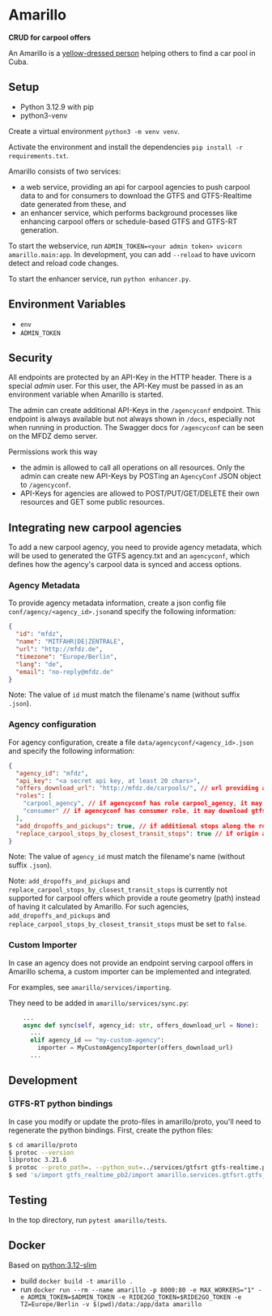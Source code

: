 # Amarillo

**CRUD for carpool offers**

An Amarillo is a [yellow-dressed person](https://oncubanews.com/canaldigital/galerias/por-el-camino/los-amarillos/) helping others to find a car pool in Cuba. 

## Setup

- Python 3.12.9 with pip
- python3-venv

Create a virtual environment `python3 -m venv venv`.

Activate the environment and install the dependencies `pip install -r requirements.txt`.

Amarillo consists of two services: 

* a web service, providing an api for carpool agencies to push carpool data to and for consumers to download the GTFS and GTFS-Realtime date generated from these, and
* an enhancer service, which performs background processes like enhancing carpool offers or schedule-based GTFS and GTFS-RT generation.

To start the webservice, run `ADMIN_TOKEN=<your admin token> uvicorn amarillo.main:app`. In development, you can add `--reload` to have uvicorn detect and reload code changes. 

To start the enhancer service, run `python enhancer.py`.

## Environment Variables

- `env`
- `ADMIN_TOKEN`

## Security

All endpoints are protected by an API-Key in the HTTP header. 
There is a special *admin* user. 
For this user, the API-Key must be passed in as an environment variable when 
Amarillo is started.

The admin can create additional API-Keys in the `/agencyconf` endpoint. This 
endpoint is always available but not always shown in `/docs`, especially not
when running in production. 
The Swagger docs for `/agencyconf` can be seen on the MFDZ demo server. 

Permissions work this way
- the admin is allowed to call all operations on all resources. Only the admin
  can create new API-Keys by POSTing an `AgencyConf` JSON object to `/agencyconf`. 
- API-Keys for agencies are allowed to POST/PUT/GET/DELETE their own 
  resources and GET some public resources.  

## Integrating new carpool agencies

To add a new carpool agency, you need to provide agency metadata, which will be used to generated the GTFS agency.txt and an `agencyconf`, which defines how the agency's carpool 
data is synced and access options. 

### Agency Metadata
To provide agency metadata information, create a json config file `conf/agency/<agency_id>.json`and specify the following information:

```json
{
  "id": "mfdz",
  "name": "MITFAHR|DE|ZENTRALE",
  "url": "http://mfdz.de",
  "timezone": "Europe/Berlin",
  "lang": "de",
  "email": "no-reply@mfdz.de"
}
```

Note: The value of `id` must match the filename's name (without suffix `.json`).

### Agency configuration

For agency configuration, create a file `data/agencyconf/<agency_id>.json` and specify the following information:

```json
{
  "agency_id": "mfdz", 
  "api_key": "<a secret api key, at least 20 chars>",
  "offers_download_url": "http://mfdz.de/carpools/", // url providing an endpoint serving a json array of carpool offers according to Amarillo carpool schema 
  "roles": [
    "carpool_agency", // if agencyconf has role carpool_agency, it may push carpool offers
    "consumer" // if agencyconf has consumer role, it may download gtfs and gtfs-rt data
  ],
  "add_dropoffs_and_pickups": true, // if additional stops along the route should be added, default is true
  "replace_carpool_stops_by_closest_transit_stops": true // if origin and destination should be snapped to closest stop, default is true.
}
```

Note: The value of `agency_id` must match the filename's name (without suffix `.json`).

Note: `add_dropoffs_and_pickups` and `replace_carpool_stops_by_closest_transit_stops` is currently not supported for carpool offers which provide a route geometry (path) instead of having it calculated by Amarillo. For such agencies, `add_dropoffs_and_pickups` and `replace_carpool_stops_by_closest_transit_stops` must be set to `false`.

### Custom Importer
In case an agency does not provide an endpoint serving carpool offers in Amarillo schema, 
a custom importer can be implemented and integrated.

For examples, see `amarillo/services/importing`.

They need to be added in `amarillo/services/sync.py`:

```python
    ...
    async def sync(self, agency_id: str, offers_download_url = None):
      ...  
      elif agency_id == "my-custom-agency":
        importer = MyCustomAgencyImporter(offers_download_url)
      ...
```

## Development

### GTFS-RT python bindings

In case you modify or update the proto-files in amarillo/proto, you'll need to regenerate the python bindings. First, create the python files:

```sh
$ cd amarillo/proto
$ protoc --version
libprotoc 3.21.6
$ protoc --proto_path=. --python_out=../services/gtfsrt gtfs-realtime.proto realtime_extension.proto
$ sed 's/import gtfs_realtime_pb2/import amarillo.services.gtfsrt.gtfs_realtime_pb2/g' ../services/gtfsrt/realtime_extension_pb2.py | sponge ../services/gtfsrt/realtime_extension_pb2.py
```

## Testing

In the top directory, run `pytest amarillo/tests`.

## Docker

Based on [python:3.12-slim](https://hub.docker.com/_/python/)

- build `docker build -t amarillo .`
- run `docker run --rm --name amarillo -p 8000:80 -e MAX_WORKERS="1" -e ADMIN_TOKEN=$ADMIN_TOKEN -e RIDE2GO_TOKEN=$RIDE2GO_TOKEN -e TZ=Europe/Berlin -v $(pwd)/data:/app/data amarillo`
